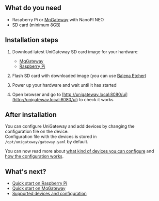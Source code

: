 
## What do you need
- Raspberry Pi or [MqGateway](https://mqgateway.com) with NanoPI NEO
- SD card (minimum 8GB)

## Installation steps

[//]: # (TODO test this part - especially unigateway.local:8080/ui)
1. Download latest UniGateway SD card image for your hardware: 
    - [MqGateway](https://github.com/unigateway/unigateway/releases/latest/download/UniGateway_SDCardImage_MqGateway.img.xz)
    - [Raspberry Pi](https://github.com/unigateway/unigateway/releases/latest/download/UniGateway_SDCardImage_RaspberryPi.img.xz)

2. Flash SD card with downloaded image (you can use [Balena Etcher](https://www.balena.io/etcher/))
3. Power up your hardware and wait until it has started
4. Open browser and go to [http://unigateway.local:8080/ui](http://unigateway.local:8080/ui) to check it works

## After installation

You can configure UniGateway and add devices by changing the configuration file on the device.  
Configuration file with the devices is stored in `/opt/unigateway/gateway.yaml` by default.

You can now read more about [what kind of devices you can configure](supported-devices.md) and [how the configuration works](configuration.md).


## What's next?

- [Quick start on Raspberry Pi](quick-start-raspberrypi.md)
- [Quick start on MqGateway](quick-start-mqgateway.md)
- [Supported devices and configuration](supported-devices.md)
